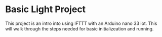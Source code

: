 # Basic Light Project  
This project is an intro into using IFTTT with an Arduino nano 33 iot. This will walk through the steps needed for basic initializeation and running. 